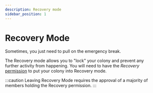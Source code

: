```yaml
---
description: Recovery mode
sidebar_position: 1
---
```


# Recovery Mode

Sometimes, you just need to pull on the emergency break.

The Recovery mode allows you to "lock" your colony and prevent any further activity from happening. You will need to have the *Recovery* [permission](./permissions.md#recovery) to put your colony into Recovery mode.

:::caution
Leaving Recovery Mode requires the approval of a majority of members holding the Recovery permission.
:::
